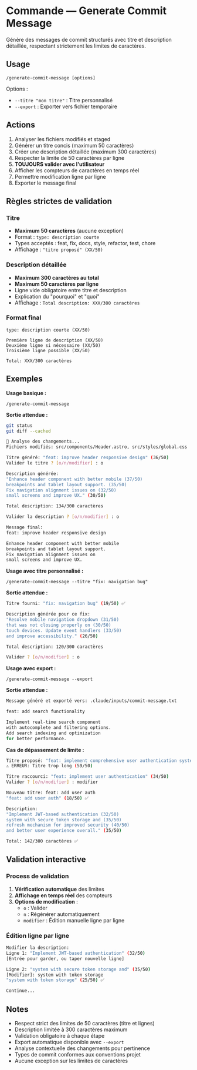 # Commande — Generate Commit Message

Génère des messages de commit structurés avec titre et description détaillée, respectant strictement les limites de caractères.

## Usage

```
/generate-commit-message [options]
```

Options :

- `--titre "mon titre"` : Titre personnalisé
- `--export` : Exporter vers fichier temporaire

## Actions

1. Analyser les fichiers modifiés et staged
2. Générer un titre concis (maximum 50 caractères)
3. Créer une description détaillée (maximum 300 caractères)
4. Respecter la limite de 50 caractères par ligne
5. **TOUJOURS valider avec l'utilisateur**
6. Afficher les compteurs de caractères en temps réel
7. Permettre modification ligne par ligne
8. Exporter le message final

## Règles strictes de validation

### Titre

- **Maximum 50 caractères** (aucune exception)
- Format : `type: description courte`
- Types acceptés : feat, fix, docs, style, refactor, test, chore
- Affichage : `"titre proposé" (XX/50)`

### Description détaillée

- **Maximum 300 caractères au total**
- **Maximum 50 caractères par ligne**
- Ligne vide obligatoire entre titre et description
- Explication du "pourquoi" et "quoi"
- Affichage : `Total description: XXX/300 caractères`

### Format final

```
type: description courte (XX/50)

Première ligne de description (XX/50)
Deuxième ligne si nécessaire (XX/50)
Troisième ligne possible (XX/50)

Total: XXX/300 caractères
```

## Exemples

**Usage basique :**

```
/generate-commit-message
```

**Sortie attendue :**

```bash
git status
git diff --cached

📝 Analyse des changements...
Fichiers modifiés: src/components/Header.astro, src/styles/global.css

Titre généré: "feat: improve header responsive design" (36/50)
Valider le titre ? [o/n/modifier] : o

Description générée:
"Enhance header component with better mobile (37/50)
breakpoints and tablet layout support. (35/50)
Fix navigation alignment issues on (32/50)
small screens and improve UX." (30/50)

Total description: 134/300 caractères

Valider la description ? [o/n/modifier] : o

Message final:
feat: improve header responsive design

Enhance header component with better mobile
breakpoints and tablet layout support.
Fix navigation alignment issues on
small screens and improve UX.
```

**Usage avec titre personnalisé :**

```
/generate-commit-message --titre "fix: navigation bug"
```

**Sortie attendue :**

```bash
Titre fourni: "fix: navigation bug" (19/50) ✅

Description générée pour ce fix:
"Resolve mobile navigation dropdown (31/50)
that was not closing properly on (30/50)
touch devices. Update event handlers (33/50)
and improve accessibility." (26/50)

Total description: 120/300 caractères

Valider ? [o/n/modifier] : o
```

**Usage avec export :**

```
/generate-commit-message --export
```

**Sortie attendue :**

```bash
Message généré et exporté vers: .claude/inputs/commit-message.txt

feat: add search functionality

Implement real-time search component
with autocomplete and filtering options.
Add search indexing and optimization
for better performance.
```

**Cas de dépassement de limite :**

```bash
Titre proposé: "feat: implement comprehensive user authentication system" (59/50)
⚠️ ERREUR: Titre trop long (59/50)

Titre raccourci: "feat: implement user authentication" (34/50)
Valider ? [o/n/modifier] : modifier

Nouveau titre: feat: add user auth
"feat: add user auth" (18/50) ✅

Description:
"Implement JWT-based authentication (32/50)
system with secure token storage and (35/50)
refresh mechanism for improved security (40/50)
and better user experience overall." (35/50)

Total: 142/300 caractères ✅
```

## Validation interactive

### Process de validation

1. **Vérification automatique** des limites
2. **Affichage en temps réel** des compteurs
3. **Options de modification** :
   - `o` : Valider
   - `n` : Régénérer automatiquement
   - `modifier` : Édition manuelle ligne par ligne

### Édition ligne par ligne

```bash
Modifier la description:
Ligne 1: "Implement JWT-based authentication" (32/50)
[Entrée pour garder, ou taper nouvelle ligne]

Ligne 2: "system with secure token storage and" (35/50)
[Modifier]: system with token storage
"system with token storage" (25/50) ✅

Continue...
```

## Notes

- Respect strict des limites de 50 caractères (titre et lignes)
- Description limitée à 300 caractères maximum
- Validation obligatoire à chaque étape
- Export automatique disponible avec `--export`
- Analyse contextuelle des changements pour pertinence
- Types de commit conformes aux conventions projet
- Aucune exception sur les limites de caractères
